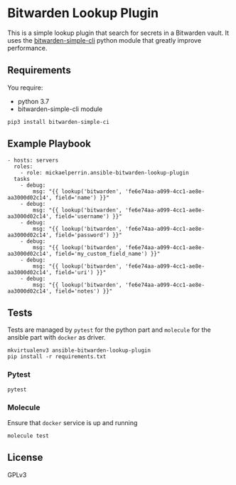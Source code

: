 Bitwarden Lookup Plugin
=========

This is a simple lookup plugin that search for secrets in a Bitwarden vault. 
It uses the [bitwarden-simple-cli](https://github.com/mickaelperrin/bitwarden-decrypt-cli) python module that 
greatly improve performance.

Requirements
------------

You require:
- python 3.7
- bitwarden-simple-cli module

```
pip3 install bitwarden-simple-ci
```

Example Playbook
----------------

    - hosts: servers
      roles:
        - role: mickaelperrin.ansible-bitwarden-lookup-plugin
      tasks
        - debug:
            msg: "{{ lookup('bitwarden', 'fe6e74aa-a099-4cc1-ae8e-aa3000d02c14', field='name') }}"
        - debug:
            msg: "{{ lookup('bitwarden', 'fe6e74aa-a099-4cc1-ae8e-aa3000d02c14', field='username') }}"
        - debug:
            msg: "{{ lookup('bitwarden', 'fe6e74aa-a099-4cc1-ae8e-aa3000d02c14', field='password') }}"
        - debug:
            msg: "{{ lookup('bitwarden', 'fe6e74aa-a099-4cc1-ae8e-aa3000d02c14', field='my_custom_field_name') }}"
        - debug:
            msg: "{{ lookup('bitwarden', 'fe6e74aa-a099-4cc1-ae8e-aa3000d02c14', field='uri') }}"
        - debug:
            msg: "{{ lookup('bitwarden', 'fe6e74aa-a099-4cc1-ae8e-aa3000d02c14', field='notes') }}"            

Tests
-----

Tests are managed by `pytest` for the python part and `molecule` for the ansible part with `docker` as driver.

```
mkvirtualenv3 ansible-bitwarden-lookup-plugin
pip install -r requirements.txt
```

### Pytest

```
pytest
``` 

### Molecule

Ensure that `docker` service is up and running

```
molecule test
``` 

License
-------

GPLv3

